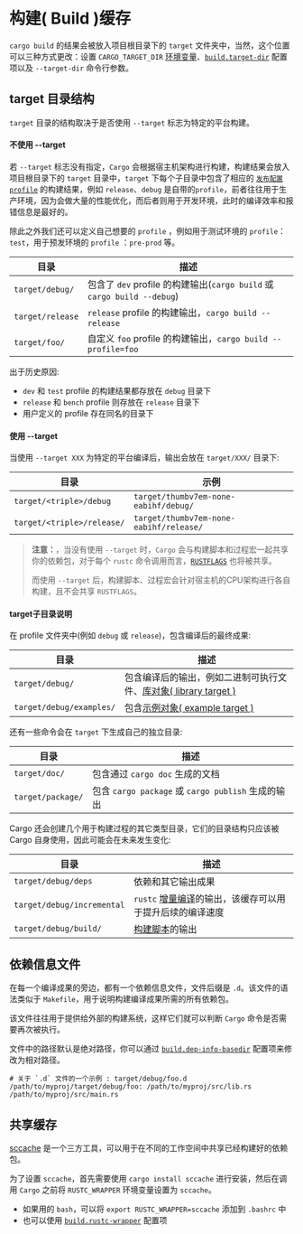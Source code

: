 # 构建( Build )缓存
`cargo build` 的结果会被放入项目根目录下的 `target` 文件夹中，当然，这个位置可以三种方式更改：设置 `CARGO_TARGET_DIR` [环境变量](https://course.rs/cargo/reference/env.html)、[`build.target-dir`]((https://course.rs/cargo/reference/configuration.html#buildtarget-dir)) 配置项以及 `--target-dir` 命令行参数。

## target 目录结构
`target` 目录的结构取决于是否使用 `--target` 标志为特定的平台构建。

#### 不使用 --target
若 `--target` 标志没有指定，`Cargo` 会根据宿主机架构进行构建，构建结果会放入项目根目录下的 `target` 目录中，`target` 下每个子目录中包含了相应的 [`发布配置profile`](cargo/reference/profile.md) 的构建结果，例如 `release`、`debug` 是自带的`profile`，前者往往用于生产环境，因为会做大量的性能优化，而后者则用于开发环境，此时的编译效率和报错信息是最好的。

除此之外我们还可以定义自己想要的 `profile` ，例如用于测试环境的 `profile`： `test`，用于预发环境的 `profile` ：`pre-prod` 等。

| 目录 | 描述 |
| --- | --- |
| `target/debug/` | 包含了 `dev` profile 的构建输出(`cargo build` 或 `cargo build --debug`) |
| `target/release` | `release` profile 的构建输出，`cargo build --release` |
| `target/foo/` | 自定义 `foo` profile 的构建输出，`cargo build --profile=foo`|

出于历史原因:

- `dev` 和 `test` profile 的构建结果都存放在 `debug` 目录下
- `release` 和 `bench` profile 则存放在 `release` 目录下
- 用户定义的 profile 存在同名的目录下

#### 使用 --target
当使用 `--target XXX` 为特定的平台编译后，输出会放在 `target/XXX/` 目录下:

| 目录 | 示例 |
| --- | --- |
| `target/<triple>/debug` | `target/thumbv7em-none-eabihf/debug/` |
| `target/<triple>/release/` | `target/thumbv7em-none-eabihf/release/` |


> **注意：**，当没有使用 `--target` 时，`Cargo` 会与构建脚本和过程宏一起共享你的依赖包，对于每个 `rustc` 命令调用而言，[`RUSTFLAGS`](https://course.rs/cargo/reference/configuration.md#buildrustflags) 也将被共享。
>
> 而使用 `--target` 后，构建脚本、过程宏会针对宿主机的CPU架构进行各自构建，且不会共享 `RUSTFLAGS`。

#### target子目录说明
在 profile 文件夹中(例如 `debug` 或 `release`)，包含编译后的最终成果:

| 目录 | 描述 |
| --- | --- |
| `target/debug/` | 包含编译后的输出，例如二进制可执行文件、[库对象( library target )](https://course.rs/cargo/reference/manifest/cargo-target.html#library) |
| `target/debug/examples/`  | 包含[示例对象( example target )](cargo/reference/manifest/cargo-target.html#examples) |

还有一些命令会在 `target` 下生成自己的独立目录:

| 目录 | 描述 |
| --- | --- |
| `target/doc/` |  包含通过 `cargo doc` 生成的文档 |
| `target/package/` | 包含 `cargo package` 或 `cargo publish` 生成的输出 | 

Cargo 还会创建几个用于构建过程的其它类型目录，它们的目录结构只应该被 Cargo 自身使用，因此可能会在未来发生变化:

| 目录 | 描述 |
| --- | --- |
| `target/debug/deps` | 依赖和其它输出成果 |
| `target/debug/incremental` | `rustc` [增量编译](https://course.rs/cargo/reference/profile.html#incremental)的输出，该缓存可以用于提升后续的编译速度 | 
| `target/debug/build/` | [构建脚本](https://course.rs/cargo/reference/build-script/intro.html)的输出 |

## 依赖信息文件
在每一个编译成果的旁边，都有一个依赖信息文件，文件后缀是 `.d`。该文件的语法类似于 `Makefile`，用于说明构建编译成果所需的所有依赖包。

该文件往往用于提供给外部的构建系统，这样它们就可以判断 `Cargo` 命令是否需要再次被执行。

文件中的路径默认是绝对路径，你可以通过 [`build.dep-info-basedir`](https://course.rs/cargo/reference/configuration.html#builddep-info-basedir) 配置项来修改为相对路径。

```shell
# 关于 `.d` 文件的一个示例 : target/debug/foo.d
/path/to/myproj/target/debug/foo: /path/to/myproj/src/lib.rs /path/to/myproj/src/main.rs
```

## 共享缓存
[sccache](https://github.com/mozilla/sccache) 是一个三方工具，可以用于在不同的工作空间中共享已经构建好的依赖包。

为了设置 `sccache`，首先需要使用 `cargo install sccache` 进行安装，然后在调用 `Cargo` 之前将 `RUSTC_WRAPPER` 环境变量设置为 `sccache`。

- 如果用的 `bash`，可以将 `export RUSTC_WRAPPER=sccache` 添加到 `.bashrc` 中
- 也可以使用 [`build.rustc-wrapper`](https://course.rs/cargo/reference/configuration.html#buildrustc-wrapper) 配置项

